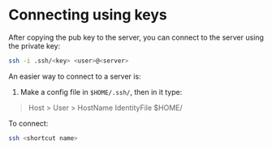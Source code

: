# Connecting using keys

After copying the pub key to the server, you can connect to the server using the private key:

```bash
ssh -i .ssh/<key> <user>@<server>
```

An easier way to connect to a server is:
1. Make a config file in `$HOME/.ssh/`, then in it type:
> Host <shortcut name>
    > User <username>
    > HostName <server
    > IdentityFile $HOME/<path to priv key>

To connect:
```bash
ssh <shortcut name>
```

